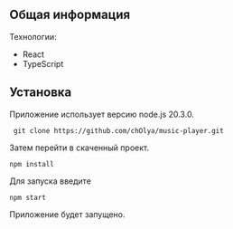 ## Общая информация 

Технологии: 
* React
* TypeScript 

## Установка

Приложение использует версию node.js 20.3.0.
```
 git clone https://github.com/chOlya/music-player.git
```
Затем перейти в скаченный проект.
```
npm install
```
Для запуска введите 
```
npm start
```
Приложение будет запущено.
